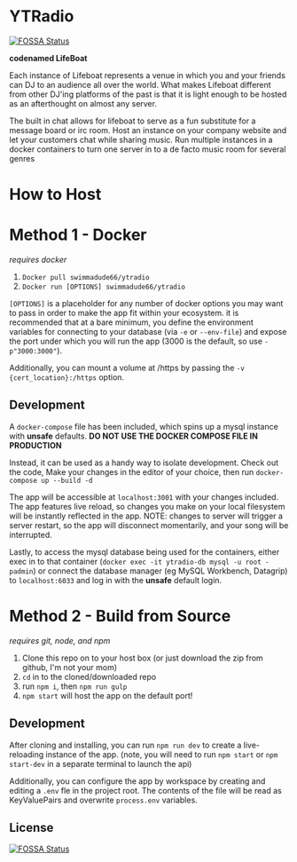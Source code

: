 # YTRadio
[![FOSSA Status](https://app.fossa.io/api/projects/git%2Bgithub.com%2Fswimmadude66%2FYTRadio.svg?type=shield)](https://app.fossa.io/projects/git%2Bgithub.com%2Fswimmadude66%2FYTRadio?ref=badge_shield)

__codenamed LifeBoat__

Each instance of Lifeboat represents a venue in which you and your friends can DJ to an audience all over the world. What makes Lifeboat different from other DJ'ing platforms of the past is that it is light enough to be hosted as an afterthought on almost any server.


The built in chat allows for lifeboat to serve as a fun substitute for a message board or irc room. Host an instance on your company website and let your customers chat while sharing music. Run multiple instances in a docker containers to turn one server in to a de facto music room for several genres


# How to Host

# Method 1 - __Docker__
_requires docker_

1. `Docker pull swimmadude66/ytradio`
2. `Docker run [OPTIONS] swimmadude66/ytradio`

`[OPTIONS]` is a placeholder for any number of docker options you may want to pass in order to make the app fit within your ecosystem. it is recommended that at a bare minimum, 
you define the environment variables for connecting to your database (via `-e` or `--env-file`) and expose the port under which you will run the app (3000 is the default, so use `-p"3000:3000"`).

Additionally, you can mount a volume at /https by passing the `-v {cert_location}:/https` option.


## Development
A `docker-compose` file has been included, which spins up a mysql instance with __unsafe__ defaults. __DO NOT USE THE DOCKER COMPOSE FILE IN PRODUCTION__

Instead, it can be used as a handy way to isolate development. Check out the code, Make your changes in the editor of your choice, then run `docker-compose up --build -d`

The app will be accessible at `localhost:3001` with your changes included. The app features live reload, so changes you make on your local filesystem will be instantly reflected in the app. NOTE: changes to server will trigger a server restart, so the app will disconnect momentarily, and your song will be interrupted.


Lastly, to access the mysql database being used for the containers, either exec in to that container (`docker exec -it ytradio-db mysql -u root -padmin`) or connect the database manager (eg MySQL Workbench, Datagrip) to `localhost:6033` and log in with the __unsafe__ default login.


# Method 2 - __Build from Source__
_requires git, node, and npm_

1. Clone this repo on to your host box (or just download the zip from github, I'm not your mom)
2. `cd` in to the cloned/downloaded repo
3. run `npm i`, then `npm run gulp`
4. `npm start` will host the app on the default port!

## Development
After cloning and installing, you can run `npm run dev` to create a live-reloading instance of the app. (note, you will need to run `npm start` or `npm start-dev` in a separate terminal to launch the api)

Additionally, you can configure the app by workspace by creating and editing a `.env` fle in the project root.  The contents of the file will be read as KeyValuePairs and overwrite `process.env` variables.



## License
[![FOSSA Status](https://app.fossa.io/api/projects/git%2Bgithub.com%2Fswimmadude66%2FYTRadio.svg?type=large)](https://app.fossa.io/projects/git%2Bgithub.com%2Fswimmadude66%2FYTRadio?ref=badge_large)